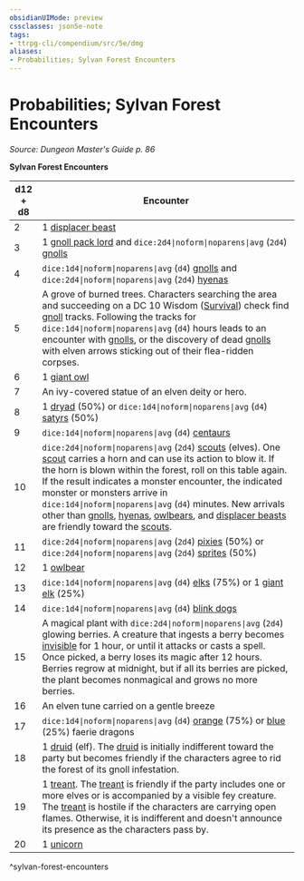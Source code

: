 ```yaml
---
obsidianUIMode: preview
cssclasses: json5e-note
tags:
- ttrpg-cli/compendium/src/5e/dmg
aliases:
- Probabilities; Sylvan Forest Encounters
---
```

# Probabilities; Sylvan Forest Encounters
*Source: Dungeon Master's Guide p. 86* 

**Sylvan Forest Encounters**

| d12 + d8 | Encounter |
|----------|-----------|
| 2 | 1 [displacer beast](/3-Mechanics/CLI/Compendium/bestiary/monstrosity/displacer-beast.md) |
| 3 | 1 [gnoll pack lord](/3-Mechanics/CLI/Compendium/bestiary/humanoid/gnoll-pack-lord.md) and `dice:2d4\|noform\|noparens\|avg` (`2d4`) [gnolls](/3-Mechanics/CLI/Compendium/bestiary/humanoid/gnoll.md) |
| 4 | `dice:1d4\|noform\|noparens\|avg` (`d4`) [gnolls](/3-Mechanics/CLI/Compendium/bestiary/humanoid/gnoll.md) and `dice:2d4\|noform\|noparens\|avg` (`2d4`) [hyenas](/3-Mechanics/CLI/Compendium/bestiary/beast/hyena.md) |
| 5 | A grove of burned trees. Characters searching the area and succeeding on a DC 10 Wisdom ([Survival](/3-Mechanics/CLI/Rules/skills.md#Survival)) check find [gnoll](/3-Mechanics/CLI/Compendium/bestiary/humanoid/gnoll.md) tracks. Following the tracks for `dice:1d4\|noform\|noparens\|avg` (`d4`) hours leads to an encounter with [gnolls](/3-Mechanics/CLI/Compendium/bestiary/humanoid/gnoll.md), or the discovery of dead [gnolls](/3-Mechanics/CLI/Compendium/bestiary/humanoid/gnoll.md) with elven arrows sticking out of their flea-ridden corpses. |
| 6 | 1 [giant owl](/3-Mechanics/CLI/Compendium/bestiary/beast/giant-owl.md) |
| 7 | An ivy-covered statue of an elven deity or hero. |
| 8 | 1 [dryad](/3-Mechanics/CLI/Compendium/bestiary/fey/dryad.md) (50%) or `dice:1d4\|noform\|noparens\|avg` (`d4`) [satyrs](/3-Mechanics/CLI/Compendium/bestiary/fey/satyr.md) (50%) |
| 9 | `dice:1d4\|noform\|noparens\|avg` (`d4`) [centaurs](/3-Mechanics/CLI/Compendium/bestiary/monstrosity/centaur.md) |
| 10 | `dice:2d4\|noform\|noparens\|avg` (`2d4`) [scouts](/3-Mechanics/CLI/Compendium/bestiary/humanoid/scout.md) (elves). One [scout](/3-Mechanics/CLI/Compendium/bestiary/humanoid/scout.md) carries a horn and can use its action to blow it. If the horn is blown within the forest, roll on this table again. If the result indicates a monster encounter, the indicated monster or monsters arrive in `dice:1d4\|noform\|noparens\|avg` (`d4`) minutes. New arrivals other than [gnolls](/3-Mechanics/CLI/Compendium/bestiary/humanoid/gnoll.md), [hyenas](/3-Mechanics/CLI/Compendium/bestiary/beast/hyena.md), [owlbears](/3-Mechanics/CLI/Compendium/bestiary/monstrosity/owlbear.md), and [displacer beasts](/3-Mechanics/CLI/Compendium/bestiary/monstrosity/displacer-beast.md) are friendly toward the [scouts](/3-Mechanics/CLI/Compendium/bestiary/humanoid/scout.md). |
| 11 | `dice:2d4\|noform\|noparens\|avg` (`2d4`) [pixies](/3-Mechanics/CLI/Compendium/bestiary/fey/pixie.md) (50%) or `dice:2d4\|noform\|noparens\|avg` (`2d4`) [sprites](/3-Mechanics/CLI/Compendium/bestiary/fey/sprite.md) (50%) |
| 12 | 1 [owlbear](/3-Mechanics/CLI/Compendium/bestiary/monstrosity/owlbear.md) |
| 13 | `dice:1d4\|noform\|noparens\|avg` (`d4`) [elks](/3-Mechanics/CLI/Compendium/bestiary/beast/elk.md) (75%) or 1 [giant elk](/3-Mechanics/CLI/Compendium/bestiary/beast/giant-elk.md) (25%) |
| 14 | `dice:1d4\|noform\|noparens\|avg` (`d4`) [blink dogs](/3-Mechanics/CLI/Compendium/bestiary/fey/blink-dog.md) |
| 15 | A magical plant with `dice:2d4\|noform\|noparens\|avg` (`2d4`) glowing berries. A creature that ingests a berry becomes [invisible](/3-Mechanics/CLI/Rules/conditions.md#Invisible) for 1 hour, or until it attacks or casts a spell. Once picked, a berry loses its magic after 12 hours. Berries regrow at midnight, but if all its berries are picked, the plant becomes nonmagical and grows no more berries. |
| 16 | An elven tune carried on a gentle breeze |
| 17 | `dice:1d4\|noform\|noparens\|avg` (`d4`) [orange](/3-Mechanics/CLI/Compendium/bestiary/dragon/faerie-dragon-orange.md) (75%) or [blue](/3-Mechanics/CLI/Compendium/bestiary/dragon/faerie-dragon-blue.md) (25%) faerie dragons |
| 18 | 1 [druid](/3-Mechanics/CLI/Compendium/bestiary/humanoid/druid.md) (elf). The [druid](/3-Mechanics/CLI/Compendium/bestiary/humanoid/druid.md) is initially indifferent toward the party but becomes friendly if the characters agree to rid the forest of its gnoll infestation. |
| 19 | 1 [treant](/3-Mechanics/CLI/Compendium/bestiary/plant/treant.md). The [treant](/3-Mechanics/CLI/Compendium/bestiary/plant/treant.md) is friendly if the party includes one or more elves or is accompanied by a visible fey creature. The [treant](/3-Mechanics/CLI/Compendium/bestiary/plant/treant.md) is hostile if the characters are carrying open flames. Otherwise, it is indifferent and doesn't announce its presence as the characters pass by. |
| 20 | 1 [unicorn](/3-Mechanics/CLI/Compendium/bestiary/celestial/unicorn.md) |
^sylvan-forest-encounters